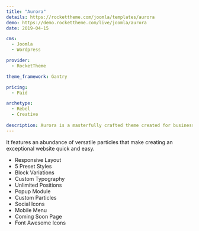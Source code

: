 ```yaml
---
title: "Aurora"
details: https://rockettheme.com/joomla/templates/aurora
demo: https://demo.rockettheme.com/live/joomla/aurora
date: 2019-04-15

cms: 
  - Joomla
  - Wordpress

provider: 
  - RocketTheme

theme_framework: Gantry

pricing:
  - Paid

archetype:
  - Rebel
  - Creative
  
description: Aurora is a masterfully crafted theme created for business, professional, and corporate websites. 
---
```


It features an abundance of versatile particles that make creating an exceptional website quick and easy.

* Responsive Layout
* 5 Preset Styles
* Block Variations
* Custom Typography
* Unlimited Positions
* Popup Module
* Custom Particles
* Social Icons
* Mobile Menu
* Coming Soon Page
* Font Awesome Icons	